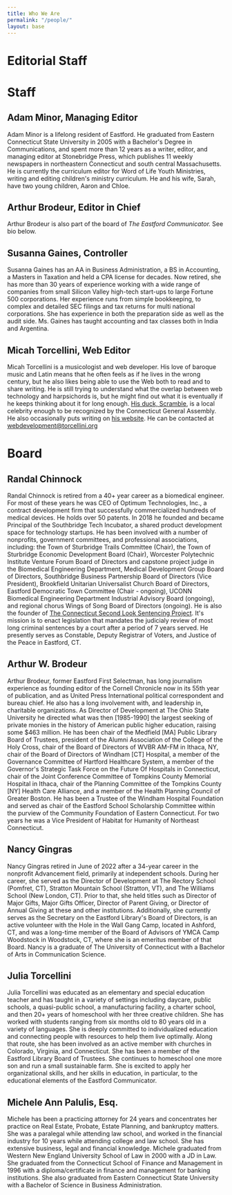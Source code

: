 ```yaml
---
title: Who We Are
permalink: "/people/"
layout: base
---
```

# Editorial Staff

# Staff

## Adam Minor, Managing Editor

Adam Minor is a lifelong resident of Eastford. He graduated from
Eastern Connecticut State University in 2005 with a Bachelor\'s Degree
in Communications, and spent more than 12 years as a writer, editor,
and managing editor at Stonebridge Press, which publishes 11 weekly
newspapers in northeastern Connecticut and south central
Massachusetts. He is currently the curriculum editor for Word of Life
Youth Ministries, writing and editing children\'s ministry curriculum.
He and his wife, Sarah, have two young children, Aaron and Chloe.

## Arthur Brodeur, Editor in Chief

Arthur Brodeur is also part of the board of *The Eastford Communicator.*
See bio below.

## Susanna Gaines, Controller

Susanna Gaines has an AA in Business Administration, a BS in
Accounting, a Masters in Taxation and held a CPA license for decades.
Now retired, she has more than 30 years of experience working with a
wide range of companies from small Silicon Valley high-tech start-ups
to large Fortune 500 corporations. Her experience runs from simple
bookkeeping, to complex and detailed SEC filings and tax returns for
multi national corporations. She has experience in both the
preparation side as well as the audit side. Ms. Gaines has taught
accounting and tax classes both in India and Argentina.

## Micah Torcellini, Web Editor

Micah Torcellini is a musicologist and web developer. His
love of baroque music and Latin means that he often feels as if
he lives in the wrong century, but he also likes being able to 
use the Web both to read and to share writing. He is still trying
to understand what the overlap between web technology and harpsichords
is, but he might find out what it is eventually if he keeps
thinking about it for long enough. 
[His duck, Scramble](https://scrambletheduck.org), is a local celebrity
enough to be recognized by the Connecticut General Assembly. 
He also occasionally puts  writing on 
[his website](https://micah.torcellini.org/). 
He can be contacted at [webdevelopment@torcellini.org](mailto:webdevelopment@torcellini.org)

# Board

## Randal Chinnock

Randal Chinnock is retired from a 40+ year career as a biomedical
engineer. For most of these years he was CEO of Optimum Technologies,
Inc., a contract development firm that successfully commercialized
hundreds of medical devices. He holds over 50 patents. In 2018 he
founded and became Principal of the Southbridge Tech Incubator, a
shared product development space for technology startups. He has been
involved with a number of nonprofits, government committees, and
professional associations, including: the Town of Sturbridge Trails
Committee (Chair), the Town of Sturbridge Economic Development Board
(Chair), Worcester Polytechnic Institute Venture Forum Board of
Directors and capstone project judge in the Biomedical Engineering
Department, Medical Development Group Board of Directors, Southbridge
Business Partnership Board of Directors (Vice President), Brookfield
Unitarian Universalist Church Board of Directors, Eastford Democratic
Town Committee (Chair - ongoing), UCONN Biomedical Engineering
Department Industrial Advisory Board (ongoing), and regional chorus
Wings of Song Board of Directors (ongoing). He is also the founder of
[The Connecticut Second Look Sentencing
Project](file:///C:\Users\chinn\Downloads\CT2ndlook.org). It's mission
is to enact legislation that mandates the judicialy review of most
long criminal sentences by a court after a period of 7 years served.
He presently serves as Constable, Deputy Registrar of Voters, and
Justice of the Peace in Eastford, CT.

## Arthur W. Brodeur

Arthur Brodeur, former Eastford First Selectman, has long journalism
experience as founding editor of the Cornell Chronicle now in its 55th
year of publication, and as United Press International political
correspondent and bureau chief. He also has a long involvement with,
and leadership in, charitable organizations. As Director of
Development at The Ohio State University he directed what was then
\[1985-1990\] the largest seeking of private monies in the history of
American public higher education, raising some \$463 million. He has
been chair of the Medfield \[MA\] Public Library Board of Trustees,
president of the Alumni Association of the College of the Holy Cross,
chair of the Board of Directors of WVBR AM-FM in Ithaca, NY, chair of
the Board of Directors of Windham \[CT\] Hospital, a member of the
Governance Committee of Hartford Healthcare System, a member of the
Governor's Strategic Task Force on the Future Of Hospitals in
Connecticut, chair of the Joint Conference Committee of Tompkins
County Memorial Hospital in Ithaca, chair of the Planning Committee of
the Tompkins County \[NY\] Health Care Alliance, and a member of the
Health Planning Council of Greater Boston. He has been a Trustee of
the Windham Hospital Foundation and served as chair of the Eastford
School Scholarship Committee within the purview of the Community
Foundation of Eastern Connecticut. For two years he was a Vice
President of Habitat for Humanity of Northeast Connecticut.

## Nancy Gingras

Nancy Gingras retired in June of 2022 after a 34-year career in the
nonprofit Advancement field, primarily at independent schools. During
her career, she served as the Director of Development at The Rectory
School (Pomfret, CT), Stratton Mountain School (Stratton, VT), and The
Williams School (New London, CT). Prior to that, she held titles such
as Director of Major Gifts, Major Gifts Officer, Director of Parent
Giving, or Director of Annual Giving at these and other institutions.
Additionally, she currently serves as the Secretary on the Eastford
Library's Board of Directors, is an active volunteer with the Hole in
the Wall Gang Camp, located in Ashford, CT, and was a long-time member
of the Board of Advisors of YMCA Camp Woodstock in Woodstock, CT,
where she is an emeritus member of that Board. Nancy is a graduate of
The University of Connecticut with a Bachelor of Arts in Communication
Science.

## Julia Torcellini

Julia Torcellini was educated as an elementary and special education
teacher and has taught in a variety of settings including daycare,
public schools, a quasi-public school, a manufacturing facility, a
charter school, and then 20+ years of homeschool with her three
creative children. She has worked with students ranging from six
months old to 80 years old in a variety of languages. She is deeply
committed to individualized education and connecting people with
resources to help them live optimally. Along that route, she has been
involved as an active member with churches in Colorado, Virginia, and
Connecticut. She has been a member of the Eastford Library Board of
Trustees. She continues to homeschool one more son and run a small
sustainable farm. She is excited to apply her organizational skills,
and her skills in education, in particular, to the educational
elements of the Eastford Communicator.

## Michele Ann Palulis, Esq.

Michele has been a practicing attorney for 24 years and concentrates
her practice on Real Estate, Probate, Estate Planning, and bankruptcy
matters. She was a paralegal while attending law school, and worked in
the financial industry for 10 years while attending college and law
school. She has extensive business, legal and financial knowledge.
Michele graduated from Western New England University School of Law in
2000 with a JD in Law. She graduated from the Connecticut School of
Finance and Management in 1996 with a diploma/certificate in finance
and management for banking institutions. She also graduated from
Eastern Connecticut State University with a Bachelor of Science in
Business Administration.